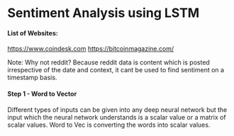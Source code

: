 # Sentiment Analysis using LSTM

#### List of Websites:

https://www.coindesk.com
https://bitcoinmagazine.com/

Note: Why not reddit? Because reddit data is content which is posted irrespective of the date and context, it cant be used to find sentiment on a timestamp basis.  

#### Step 1 - Word to Vector

Different types of inputs can be given into any deep neural network but the input which the neural network understands is a scalar value or a matrix of scalar values.
Word to Vec is converting the words into scalar values.

